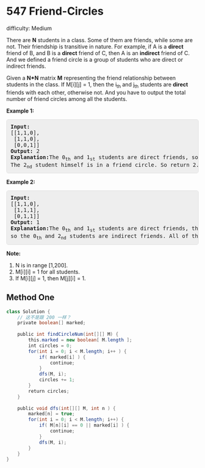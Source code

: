 # 547 Friend-Circles

difficulty: Medium

<style>
        section pre{
          background-color: #eee;
          border: 1px solid #ddd;
          padding:10px;
          border-radius: 5px;
        }
      </style>
<section>
<div><p>
There are <b>N</b> students in a class. Some of them are friends, while some are not. Their friendship is transitive in nature. For example, if A is a <b>direct</b> friend of B, and B is a <b>direct</b> friend of C, then A is an <b>indirect</b> friend of C. And we defined a friend circle is a group of students who are direct or indirect friends.
</p>
<p>
Given a <b>N*N</b> matrix <b>M</b> representing the friend relationship between students in the class. If M[i][j] = 1, then the i<sub>th</sub> and j<sub>th</sub> students are <b>direct</b> friends with each other, otherwise not. And you have to output the total number of friend circles among all the students.
</p>
<p><b>Example 1:</b><br>
</p><pre><b>Input:</b> 
[[1,1,0],
 [1,1,0],
 [0,0,1]]
<b>Output:</b> 2
<b>Explanation:</b>The 0<sub>th</sub> and 1<sub>st</sub> students are direct friends, so they are in a friend circle. <br>The 2<sub>nd</sub> student himself is in a friend circle. So return 2.
</pre>
<p></p>
<p><b>Example 2:</b><br>
</p><pre><b>Input:</b> 
[[1,1,0],
 [1,1,1],
 [0,1,1]]
<b>Output:</b> 1
<b>Explanation:</b>The 0<sub>th</sub> and 1<sub>st</sub> students are direct friends, the 1<sub>st</sub> and 2<sub>nd</sub> students are direct friends, <br>so the 0<sub>th</sub> and 2<sub>nd</sub> students are indirect friends. All of them are in the same friend circle, so return 1.
</pre>
<p></p>
<p><b>Note:</b><br>
</p><ol>
<li>N is in range [1,200].</li>
<li>M[i][i] = 1 for all students.</li>
<li>If M[i][j] = 1, then M[j][i] = 1.</li>
</ol>
<p></p></div></section>
 
 ## Method One 
 
``` Java
class Solution {
    // 这不是跟 200 一样？
    private boolean[] marked;
​
    public int findCircleNum(int[][] M) {
        this.marked = new boolean[ M.length ];
        int circles = 0;
        for(int i = 0; i < M.length; i++ ) {
            if( marked[i] ) {
                continue;
            }
            dfs(M, i);
            circles += 1;
        }
        return circles;
    }
    
    public void dfs(int[][] M, int n ) {
        marked[n] = true;
        for(int i = 0; i < M.length; i++) {
            if( M[n][i] == 0 || marked[i] ) {
                continue;
            }
            dfs(M, i);
        }
    }
}
​
```
